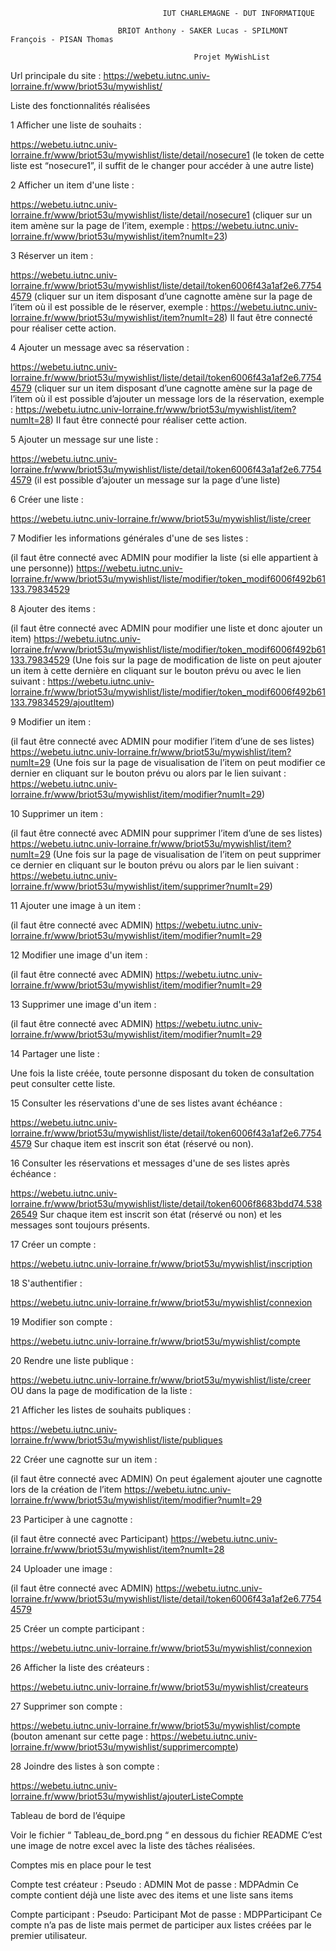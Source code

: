 
                                      IUT CHARLEMAGNE - DUT INFORMATIQUE

                            BRIOT Anthony - SAKER Lucas - SPILMONT François - PISAN Thomas
 
                                             Projet MyWishList
 
Url principale du site : https://webetu.iutnc.univ-lorraine.fr/www/briot53u/mywishlist/ 


Liste des fonctionnalités réalisées
 
1 Afficher une liste de souhaits :

https://webetu.iutnc.univ-lorraine.fr/www/briot53u/mywishlist/liste/detail/nosecure1
(le token de cette liste est “nosecure1”, il suffit de le changer pour accéder à une autre liste)

2 Afficher un item d'une liste :

https://webetu.iutnc.univ-lorraine.fr/www/briot53u/mywishlist/liste/detail/nosecure1
(cliquer sur un item amène sur la page de l’item, exemple : 
https://webetu.iutnc.univ-lorraine.fr/www/briot53u/mywishlist/item?numIt=23)

3 Réserver un item :

https://webetu.iutnc.univ-lorraine.fr/www/briot53u/mywishlist/liste/detail/token6006f43a1af2e6.77544579 
(cliquer sur un item disposant d’une cagnotte amène sur la page de l’item où il est possible de le réserver, exemple : 
https://webetu.iutnc.univ-lorraine.fr/www/briot53u/mywishlist/item?numIt=28)
Il faut être connecté pour réaliser cette action.

4 Ajouter un message avec sa réservation :

https://webetu.iutnc.univ-lorraine.fr/www/briot53u/mywishlist/liste/detail/token6006f43a1af2e6.77544579 
(cliquer sur un item disposant d’une cagnotte amène sur la page de l’item où il est possible d’ajouter un message lors de la réservation, exemple :
https://webetu.iutnc.univ-lorraine.fr/www/briot53u/mywishlist/item?numIt=28)
Il faut être connecté pour réaliser cette action.

5 Ajouter un message sur une liste :

https://webetu.iutnc.univ-lorraine.fr/www/briot53u/mywishlist/liste/detail/token6006f43a1af2e6.77544579 
(il est possible d’ajouter un message sur la page d’une liste)

6 Créer une liste :

https://webetu.iutnc.univ-lorraine.fr/www/briot53u/mywishlist/liste/creer 

7 Modifier les informations générales d'une de ses listes :

(il faut être connecté avec ADMIN pour modifier la liste (si elle appartient à une personne))
https://webetu.iutnc.univ-lorraine.fr/www/briot53u/mywishlist/liste/modifier/token_modif6006f492b61133.79834529

8 Ajouter des items :

(il faut être connecté avec ADMIN pour modifier une liste et donc ajouter un item)
https://webetu.iutnc.univ-lorraine.fr/www/briot53u/mywishlist/liste/modifier/token_modif6006f492b61133.79834529
(Une fois sur la page de modification de liste on peut ajouter un item à cette dernière en cliquant sur le bouton prévu ou avec le lien suivant : 
https://webetu.iutnc.univ-lorraine.fr/www/briot53u/mywishlist/liste/modifier/token_modif6006f492b61133.79834529/ajoutItem)

9 Modifier un item :

(il faut être connecté avec ADMIN pour modifier l’item d’une de ses listes)
https://webetu.iutnc.univ-lorraine.fr/www/briot53u/mywishlist/item?numIt=29
(Une fois sur la page de visualisation de l’item on peut modifier ce dernier en cliquant sur le bouton prévu ou alors par le lien suivant : 
https://webetu.iutnc.univ-lorraine.fr/www/briot53u/mywishlist/item/modifier?numIt=29)

10 Supprimer un item :

(il faut être connecté avec ADMIN pour supprimer l’item d’une de ses listes)
https://webetu.iutnc.univ-lorraine.fr/www/briot53u/mywishlist/item?numIt=29
(Une fois sur la page de visualisation de l’item on peut supprimer ce dernier en cliquant sur le bouton prévu ou alors par le lien suivant : 
https://webetu.iutnc.univ-lorraine.fr/www/briot53u/mywishlist/item/supprimer?numIt=29)

11 Ajouter une image à un item :

(il faut être connecté avec ADMIN)
 https://webetu.iutnc.univ-lorraine.fr/www/briot53u/mywishlist/item/modifier?numIt=29

12 Modifier une image d'un item :

(il faut être connecté avec ADMIN)
https://webetu.iutnc.univ-lorraine.fr/www/briot53u/mywishlist/item/modifier?numIt=29 

13 Supprimer une image d'un item :

(il faut être connecté avec ADMIN)
https://webetu.iutnc.univ-lorraine.fr/www/briot53u/mywishlist/item/modifier?numIt=29 

14 Partager une liste :

Une fois la liste créée, toute personne disposant du token de consultation peut consulter cette liste.

15 Consulter les réservations d'une de ses listes avant échéance :

https://webetu.iutnc.univ-lorraine.fr/www/briot53u/mywishlist/liste/detail/token6006f43a1af2e6.77544579
Sur chaque item est inscrit son état (réservé ou non).

16 Consulter les réservations et messages d'une de ses listes après échéance :

https://webetu.iutnc.univ-lorraine.fr/www/briot53u/mywishlist/liste/detail/token6006f8683bdd74.53826549 
Sur chaque item est inscrit son état (réservé ou non) et les messages sont toujours présents.

17 Créer un compte :

https://webetu.iutnc.univ-lorraine.fr/www/briot53u/mywishlist/inscription 

18 S'authentifier :

https://webetu.iutnc.univ-lorraine.fr/www/briot53u/mywishlist/connexion 

19 Modifier son compte :

https://webetu.iutnc.univ-lorraine.fr/www/briot53u/mywishlist/compte

20 Rendre une liste publique :

https://webetu.iutnc.univ-lorraine.fr/www/briot53u/mywishlist/liste/creer
OU dans la page de modification de la liste :

21 Afficher les listes de souhaits publiques :

https://webetu.iutnc.univ-lorraine.fr/www/briot53u/mywishlist/liste/publiques 

22 Créer une cagnotte sur un item :

(il faut être connecté avec ADMIN)
On peut également ajouter une cagnotte lors de la création de l’item
https://webetu.iutnc.univ-lorraine.fr/www/briot53u/mywishlist/item/modifier?numIt=29 

23 Participer à une cagnotte :

(il faut être connecté avec Participant)
https://webetu.iutnc.univ-lorraine.fr/www/briot53u/mywishlist/item?numIt=28 

24 Uploader une image :

(il faut être connecté avec ADMIN)
https://webetu.iutnc.univ-lorraine.fr/www/briot53u/mywishlist/liste/detail/token6006f43a1af2e6.77544579 

25 Créer un compte participant :

https://webetu.iutnc.univ-lorraine.fr/www/briot53u/mywishlist/connexion 

26 Afficher la liste des créateurs :

https://webetu.iutnc.univ-lorraine.fr/www/briot53u/mywishlist/createurs 

27 Supprimer son compte :

https://webetu.iutnc.univ-lorraine.fr/www/briot53u/mywishlist/compte
(bouton amenant sur cette page : https://webetu.iutnc.univ-lorraine.fr/www/briot53u/mywishlist/supprimercompte)

28 Joindre des listes à son compte :

https://webetu.iutnc.univ-lorraine.fr/www/briot53u/mywishlist/ajouterListeCompte
 
Tableau de bord de l’équipe
 
Voir le fichier “ Tableau_de_bord.png “ en dessous du fichier README
C’est une image de notre excel avec la liste des tâches réalisées.

Comptes mis en place pour le test
 
Compte test créateur :
Pseudo : ADMIN
Mot de passe : MDPAdmin 
Ce compte contient déjà une liste avec des items et une liste sans items

Compte participant :
Pseudo: Participant
Mot de passe : MDPParticipant
Ce compte n’a pas de liste mais permet de participer aux listes créées par le premier utilisateur.



